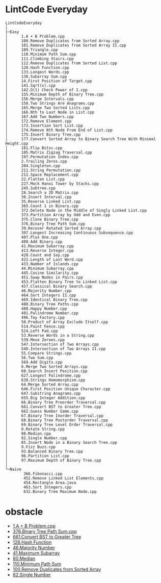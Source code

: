 # LintCode Everyday
```
LintCodeEveryday
│
├─Easy
│      1.A + B Problem.cpp
│      100.Remove Duplicates from Sorted Array.cpp
│      101.Remove Duplicates from Sorted Array II.cpp
│      109.Triangle.cpp
│      110.Minimum Path Sum.cpp
│      111.Climbing Stairs.cpp
│      112.Remove Duplicates from Sorted List.cpp
│      128.Hash Function.cpp
│      133.Longest Words.cpp
│      138.Subarray Sum.cpp
│      14.First Position of Target.cpp
│      141.Sqrt(x).cpp
│      142.O(1) Check Power of 2.cpp
│      155.Minimum Depth of Binary Tree.cpp
│      156.Merge Intervals.cpp
│      158.Two Strings Are Anagrams.cpp
│      165.Merge Two Sorted Lists.cpp
│      166.Nth to Last Node in List.cpp
│      167.Add Two Numbers.cpp
│      172.Remove Element.cpp
│      173.Insertion Sort List.cpp
│      174.Remove Nth Node From End of List.cpp
│      175.Invert Binary Tree.cpp
│      177.Convert Sorted Array to Binary Search Tree With Minimal Height.cpp
│      181.Flip Bitsc.cpp
│      185.Matrix Zigzag Traversal.cpp
│      197.Permutation Index.cpp
│      2.Trailing Zeros.cpp
│      204.Singleton.cpp
│      211.String Permutation.cpp
│      212.Space Replacement.cpp
│      22.Flatten List.cpp
│      227.Mock Hanoi Tower by Stacks.cpp
│      245.Subtree.cpp
│      28.Search a 2D Matrix.cpp
│      30.Insert Interval.cpp
│      35.Reverse Linked List.cpp
│      365.Count 1 in Binary.cpp
│      372.Delete Node in the Middle of Singly Linked List.cpp
│      373.Partition Array by Odd and Even.cpp
│      375.Clone Binary Tree.cpp
│      376.Binary Tree Path Sum.cpp
│      39.Recover Rotated Sorted Array.cpp
│      397.Longest Increasing Continuous Subsequence.cpp
│      407.Plus One.cpp
│      408.Add Binary.cpp
│      41.Maximum Subarray.cpp
│      413.Reverse Integer.cpp
│      420.Count and Say.cpp
│      422.Length of Last Word.cpp
│      433.Number of Islands.cpp
│      44.Minimum Subarray.cpp
│      445.Cosine Similarity.cpp
│      451.Swap Nodes in Pairs.cpp
│      453.Flatten Binary Tree to Linked List.cpp
│      457.Classical Binary Search.cpp
│      46.Majority Number.cpp
│      464.Sort Integers II.cpp
│      469.Identical Binary Tree.cpp
│      480.Binary Tree Paths.cpp
│      488.Happy Number.cpp
│      491.Palindrome Number.cpp
│      496.Toy Factory.cpp
│      50.Product of Array Exclude Itself.cpp
│      514.Paint Fence.cpp
│      524.Left Pad.cpp
│      53.Reverse Words in a String.cpp
│      539.Move Zeroes.cpp
│      547.Intersection of Two Arrays.cpp
│      548.Intersection of Two Arrays II.cpp
│      55.Compare Strings.cpp
│      56.Two Sum.cpp
│      569.Add Digits.cpp
│      6.Merge Two Sorted Arrays.cpp
│      60.Search Insert Position.cpp
│      627.Longest Palindrome.cpp
│      638.Strings Homomorphism.cpp
│      64.Merge Sorted Array.cpp
│      646.First Position Unique Character.cpp
│      647.Substring Anagrams.cpp
│      655.Big Integer Addition.cpp
│      66.Binary Tree Preorder Traversal.cpp
│      661.Convert BST to Greater Tree.cpp
│      662.Guess Number Game.cpp
│      67.Binary Tree Inorder Traversal.cpp
│      68.Binary Tree Postorder Traversal.cpp
│      69.Binary Tree Level Order Traversal.cpp
│      8.Rotate String.cpp
│      80.Median.cpp
│      82.Single Number.cpp
│      85.Insert Node in a Binary Search Tree.cpp
│      9.Fizz Buzz.cpp
│      93.Balanced Binary Tree.cpp
│      96.Partition List.cpp
│      97.Maximum Depth of Binary Tree.cpp
│
└─Naive
        366.Fibonacci.cpp
        452.Remove Linked List Elements.cpp
        454.Rectangle Area.java
        463.Sort Integers.cpp
        632.Binary Tree Maximum Node.cpp
```
# obstacle
- [1.A + B Problem.cpp](http://lintcode.com/problem/a-b-problem)
- [376.Binary Tree Path Sum.cpp](http://lintcode.com/problem/binary-tree-path-sum)
- [661.Convert BST to Greater Tree](http://lintcode.com/problem/convert-bst-to-greater-tree)
- [128.Hash Function](http://lintcode.com/en/problem/hash-function/)
- [46.Majority Number](http://lintcode.com/problem/majority-number)
- [41.Maximum Subarray](http://lintcode.com/problem/maximum-subarray)
- [80.Median](http://lintcode.com/en/problem/median/)
- [110.Minimum Path Sum](http://lintcode.com/en/problem/minimum-path-sum/)
- [100.Remove Duplicates from Sorted Array](http://lintcode.com/en/problem/remove-duplicates-from-sorted-array/)
- [82.Single Number](http://lintcode.com/en/problem/single-number/)
